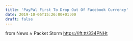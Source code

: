 ```yaml
---
title: 'PayPal First To Drop Out Of Facebook Currency'
date: 2019-10-05T15:26:00+01:00
draft: false
---
```


  
  
from News ≈ Packet Storm https://ift.tt/334PNHt